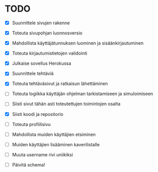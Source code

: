 # TODO
- [x] Suunnittele sivujen rakenne
- [x] Toteuta sivupohjan luonnosversio
- [x] Mahdollista käyttäjätunnuksen luominen ja sisäänkirjautuminen
- [x] Toteuta kirjautumistietojen validointi
- [x] Julkaise sovellus Herokussa
- [x] Suunnittele tehtäviä
- [x] Toteuta tehtäväsivut ja ratkaisun lähettäminen
- [ ] Toteuta logiikka käyttäjän ohjelman tarkistamiseen ja simuloimiseen
- [ ] Siisti sivut tähän asti toteutettujen toimintojen osalta
- [x] Siisti koodi ja repositorio

- [ ] Toteuta profiilisivu
- [ ] Mahdollista muiden käyttäjien etsiminen
- [ ] Muiden käyttäjien lisääminen kaverilistalle

- [ ] Muuta username rivi uniikiksi
- [ ] Päivitä schema!
